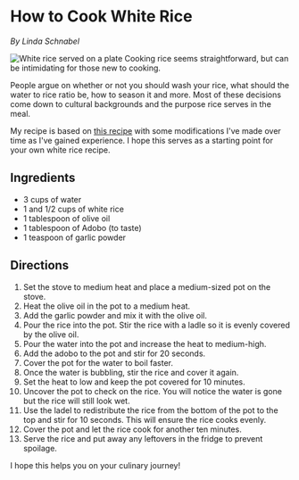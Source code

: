 # How to Cook White Rice
 _By Linda Schnabel_

![White rice served on a plate](AdobeStock_56638188.jpeg)
Cooking rice seems straightforward, but can be intimidating for those new to cooking.

People argue on whether or not you should wash your rice, what should the water to rice ratio be, how to season it and more. Most of these decisions come down to cultural backgrounds and the purpose rice serves in the meal.



My recipe is based on [this recipe](https://loisa.com/blogs/comida-real/arroz-blanco?srsltid=AfmBOorr41UHREN_ix6dn2EvPc6UEkVFEU6OYAC0vF9DTuvDkVTK2zpf) with some modifications I've made over time as I've gained experience. I hope this serves as a starting point for your own white rice recipe.

## Ingredients
- 3 cups of water
- 1 and 1/2 cups of white rice
- 1 tablespoon of olive oil
- 1 tablespoon of Adobo (to taste)
- 1 teaspoon of garlic powder


## Directions
1. Set the stove to medium heat and place a medium-sized pot on the stove.
2. Heat the olive oil in the pot to a medium heat.
3. Add the garlic powder and mix it with the olive oil.
4. Pour the rice into the pot. Stir the rice with a ladle so it is evenly covered by the olive oil.
5. Pour the water into the pot and increase the heat to medium-high.
6. Add the adobo to the pot and stir for 20 seconds. 
7. Cover the pot for the water to boil faster.
8. Once the water is bubbling, stir the rice and cover it again.
9. Set the heat to low and keep the pot covered for 10 minutes.
10. Uncover the pot to check on the rice. You will notice the water is gone but the rice will still look wet.
11. Use the ladel to redistribute the rice from the bottom of the pot to the top and stir for 10 seconds. This will ensure the rice cooks evenly.
12. Cover the pot and let the rice cook for another ten minutes.
13. Serve the rice and put away any leftovers in the fridge to prevent spoilage.  

I hope this helps you on your culinary journey!